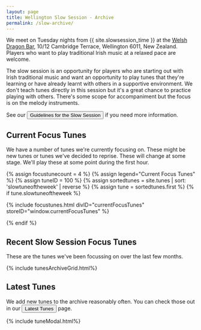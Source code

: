 ```yaml
---
layout: page
title: Wellington Slow Session - Archive
permalink: /slow-archive/
---
```


We meet on Tuesday nights from {{ site.slowsession_time }} at the <a href="/dragon/">
Welsh Dragon Bar</a>, 10/12 Cambridge Terrace, Wellington 6011, New Zealand.
Players who want to play traditional Irish music at a relaxed pace are welcome.

The slow session is an opportunity for players who are starting out with Irish
traditional music and want an opportunity to play tunes that they're learning
or have already learnt with others in a supportive environment.
We don't teach tunes directly in this session but it's a great chance to practice
playing with others. There's some scope for accompaniment but the focus is on the
melody instruments.

See our <a href="/slowguidelines/"><button class="filterButton">Guidelines for the Slow Session</button></a> if you need more information.

<script src="/js/build_grid_focustunes.js"></script>

## Current Focus Tunes

We have a number of tunes we're currently focusing on. These might be new tunes
or tunes we've decided to reprise. These will change at some stage. We'll play
these at some point during the first hour.

{% assign focustunecount = 4 %}
{% assign legend="Current Focus Tunes" %}
{% assign tuneID = 100 %}
{% assign sortedtunes = site.tunes | sort: 'slowtuneoftheweek' | reverse %}
{% assign tune = sortedtunes.first %}
{% if tune.slowtuneoftheweek %}

{% include focustunes.html divID="currentFocusTunes" storeID="window.currentFocusTunes" %}

<script>
window.currentFocusTunes = {
    "{{ tuneID }}": {
        "title": "{{ tune.title | xml_escape }}",
        "tuneID": "{{ tuneID }}",
        "key": "{{ tune.key | xml_escape }}",
        "rhythm": "{{ tune.rhythm | xml_escape }}",
        "url": "{{ tune.url | xml_escape }}",
        "mp3": "{{ site.mp3_host | append: tune.mp3_file | xml_escape }}",
        "mp3_source": "{{ tune.mp3_source | strip_html | xml_escape }}",
        "repeats": "{{ tune.repeats }}",
        "parts": "{{ tune.parts }}",
        "abc": {{ tune.abc | jsonify }}
    },
};

</script>

{% endif %}

## Recent Slow Session Focus Tunes

These are the <span id="tunesCount"></span> tunes we've been focussing on over the last few months.

<script>
window.store = {
{% assign sortedtunes = site.tunes | sort: 'slowtuneoftheweek' | reverse %}
{% assign tune_count = 0 %}
{% assign tuneID = 200 %}
{% for tune in sortedtunes %}
    {% if tune_count > 0 %}
        {% if tune.slowtuneoftheweek %}
        "{{ tuneID }}": {
            "title": "{{ tune.title | xml_escape }}",
            "tuneID": "{{ tuneID }}",
            "key": "{{ tune.key | xml_escape }}",
            "rhythm": "{{ tune.rhythm | xml_escape }}",
            "url": "{{ tune.url | xml_escape }}",
            "mp3": "{{ site.mp3_host | append: tune.mp3_file | xml_escape }}",
            "mp3_source": "{{ tune.mp3_source | strip_html | xml_escape }}",
            "repeats": "{{ tune.repeats }}",
            "parts": "{{ tune.parts }}",
            "abc": {{ tune.abc | jsonify }}
        }{% if tune_count < site.slow_tunes_max %},{% else %}{% break %}{% endif %}
        {% endif %}
    {% endif %}
    {% assign tune_count = tune_count | plus: 1 %}
    {% assign tuneID = tuneID | plus: 1 %}
{% endfor %}
};

</script>

{% include tunesArchiveGrid.html%}

Latest Tunes
------------

We add new tunes to the archive reasonably often. 
You can check those out in our <a href="/latest/"><button class="filterButton"> Latest Tunes</button></a> page.

{% include tuneModal.html%}

<script>
$(document).ready(function() {
    audioPlayer.innerHTML = createAudioPlayer();
});
</script>
